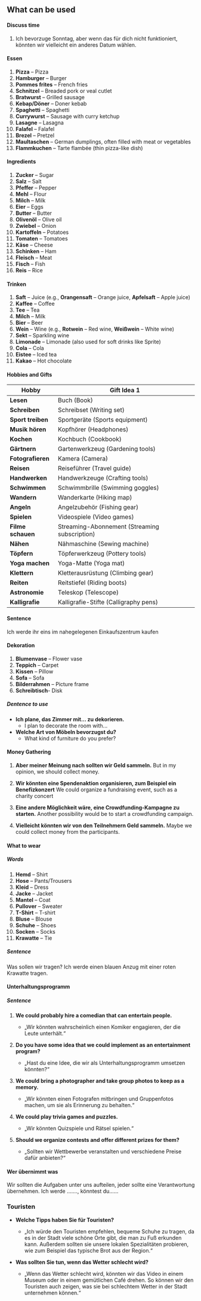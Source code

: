 
## What can be used
#### Discuss time
1. Ich bevorzuge Sonntag, aber wenn das für dich nicht funktioniert, könnten wir vielleicht ein anderes Datum wählen.
#### Essen

1. **Pizza** – Pizza
2. **Hamburger** – Burger
3. **Pommes frites** – French fries
4. **Schnitzel** – Breaded pork or veal cutlet
5. **Bratwurst** – Grilled sausage
6. **Kebap/Döner** – Doner kebab
7. **Spaghetti** – Spaghetti
9. **Currywurst** – Sausage with curry ketchup
10. **Lasagne** – Lasagna
11. **Falafel** – Falafel
12. **Brezel** – Pretzel
13. **Maultaschen** – German dumplings, often filled with meat or vegetables
14. **Flammkuchen** – Tarte flambée (thin pizza-like dish)
#### Ingredients 
1. **Zucker** – Sugar
2. **Salz** – Salt
3. **Pfeffer** – Pepper
4. **Mehl** – Flour
5. **Milch** – Milk
6. **Eier** – Eggs
7. **Butter** – Butter
8. **Olivenöl** – Olive oil
9. **Zwiebel** – Onion
10. **Kartoffeln** – Potatoes
11. **Tomaten** – Tomatoes
12. **Käse** – Cheese
13. **Schinken** – Ham
14. **Fleisch** – Meat
15. **Fisch** – Fish
16. **Reis** – Rice
#### Trinken
1. **Saft** – Juice (e.g., **Orangensaft** – Orange juice, **Apfelsaft** – Apple juice)
2. **Kaffee** – Coffee
3. **Tee** – Tea
4. **Milch** – Milk
5. **Bier** – Beer
6. **Wein** – Wine (e.g., **Rotwein** – Red wine, **Weißwein** – White wine)
7. **Sekt** – Sparkling wine
8. **Limonade** – Limonade (also used for soft drinks like Sprite)
9. **Cola** – Cola
10. **Eistee** – Iced tea
11. **Kakao** – Hot chocolate
#### Hobbies and Gifts

| Hobby             | Gift Idea 1                                   |
| ----------------- | --------------------------------------------- |
| **Lesen**         | Buch (Book)                                   |
| **Schreiben**     | Schreibset (Writing set)                      |
| **Sport treiben** | Sportgeräte (Sports equipment)                |
| **Musik hören**   | Kopfhörer (Headphones)                        |
| **Kochen**        | Kochbuch (Cookbook)                           |
| **Gärtnern**      | Gartenwerkzeug (Gardening tools)              |
| **Fotografieren** | Kamera (Camera)                               |
| **Reisen**        | Reiseführer (Travel guide)                    |
| **Handwerken**    | Handwerkzeuge (Crafting tools)                |
| **Schwimmen**     | Schwimmbrille (Swimming goggles)              |
| **Wandern**       | Wanderkarte (Hiking map)                      |
| **Angeln**        | Angelzubehör (Fishing gear)                   |
| **Spielen**       | Videospiele (Video games)                     |
| **Filme schauen** | Streaming-Abonnement (Streaming subscription) |
| **Nähen**         | Nähmaschine (Sewing machine)                  |
| **Töpfern**       | Töpferwerkzeug (Pottery tools)                |
| **Yoga machen**   | Yoga-Matte (Yoga mat)                         |
| **Klettern**      | Kletterausrüstung (Climbing gear)             |
| **Reiten**        | Reitstiefel (Riding boots)                    |
| **Astronomie**    | Teleskop (Telescope)                          |
| **Kalligrafie**   | Kalligrafie-Stifte (Calligraphy pens)         |
#### Sentence
Ich werde ihr eins im nahegelegenen Einkaufszentrum kaufen
#### Dekoration

1. **Blumenvase** – Flower vase
2. **Teppich** – Carpet
3. **Kissen** – Pillow
4. **Sofa** – Sofa
5. **Bilderrahmen** – Picture frame
6. **Schreibtisch**- Disk

##### Dentence to use

- **Ich plane, das Zimmer mit... zu dekorieren.**    
    - I plan to decorate the room with...
- **Welche Art von Möbeln bevorzugst du?**    
    - What kind of furniture do you prefer?
#### Money Gathering


1. **Aber meiner Meinung nach sollten wir Geld sammeln.**
	But in my opinion, we should collect money.

2. **Wir könnten eine Spendenaktion organisieren, zum Beispiel ein Benefizkonzert**
	We could organize a fundraising event, such as a charity concert

3. **Eine andere Möglichkeit wäre, eine Crowdfunding-Kampagne zu starten.**
	Another possibility would be to start a crowdfunding campaign.

4. **Vielleicht könnten wir von den Teilnehmern Geld sammeln.**
	Maybe we could collect money from the participants.

#### What to wear

##### Words

1. **Hemd** – Shirt
2. **Hose** – Pants/Trousers
3. **Kleid** – Dress
4. **Jacke** – Jacket
5. **Mantel** – Coat
6. **Pullover** – Sweater
7. **T-Shirt** – T-shirt
8. **Bluse** – Blouse
9. **Schuhe** – Shoes
10. **Socken** – Socks
11. **Krawatte** – Tie

##### Sentence
Was sollen wir tragen? Ich werde einen blauen Anzug mit einer roten Krawatte tragen.

#### Unterhaltungsprogramm 
##### Sentence
1. **We could probably hire a comedian that can entertain people.**
   - „Wir könnten wahrscheinlich einen Komiker engagieren, der die Leute unterhält.“

2. **Do you have some idea that we could implement as an entertainment program?**
   - „Hast du eine Idee, die wir als Unterhaltungsprogramm umsetzen könnten?“

3. **We could bring a photographer and take group photos to keep as a memory.**
   - „Wir könnten einen Fotografen mitbringen und Gruppenfotos machen, um sie als Erinnerung zu behalten.“

4. **We could play trivia games and puzzles.**
   - „Wir könnten Quizspiele und Rätsel spielen.“

5. **Should we organize contests and offer different prizes for them?**
   - „Sollten wir Wettbewerbe veranstalten und verschiedene Preise dafür anbieten?“


#### Wer übernimmt was

Wir sollten die Aufgaben unter uns aufteilen, jeder sollte eine Verantwortung übernehmen. Ich werde ......., könntest du......

### Touristen
- **Welche Tipps haben Sie für Touristen?**
    
    - „Ich würde den Touristen empfehlen, bequeme Schuhe zu tragen, da es in der Stadt viele schöne Orte gibt, die man zu Fuß erkunden kann. Außerdem sollten sie unsere lokalen Spezialitäten probieren, wie zum Beispiel das typische Brot aus der Region.“
- **Was sollten Sie tun, wenn das Wetter schlecht wird?**
    
    - „Wenn das Wetter schlecht wird, könnten wir das Video in einem Museum oder in einem gemütlichen Café drehen. So können wir den Touristen auch zeigen, was sie bei schlechtem Wetter in der Stadt unternehmen können.“
